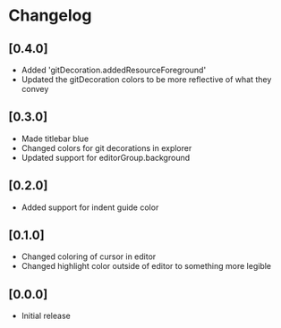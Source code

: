 # Changelog

## [0.4.0]
- Added 'gitDecoration.addedResourceForeground'
- Updated the gitDecoration colors to be more reflective of what they convey

## [0.3.0]
- Made titlebar blue
- Changed colors for git decorations in explorer
- Updated support for editorGroup.background

## [0.2.0]
- Added support for indent guide color

## [0.1.0]
- Changed coloring of cursor in editor
- Changed highlight color outside of editor to something more legible

## [0.0.0]
- Initial release
